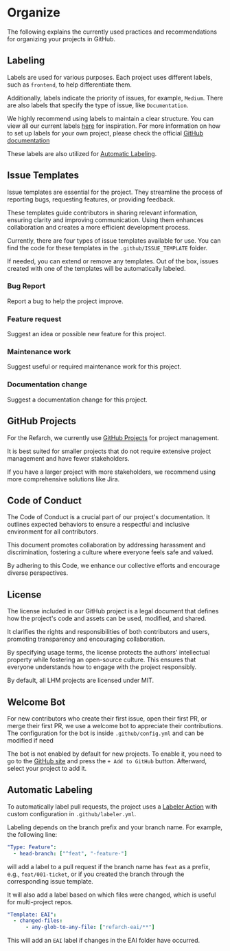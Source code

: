 # Organize

The following explains the currently used
practices and recommendations for organizing
your projects in GitHub.

## Labeling

Labels are used for various purposes. Each project uses
different labels, such as `frontend`, to help
differentiate them.

Additionally, labels indicate the priority of
issues, for example, `Medium`. There are also labels
that specify the type of issue, like
`Documentation`.

We highly recommend using labels to maintain a
clear structure. You can view all our current labels
[here](https://github.com/it-at-m/refarch-templates/labels) for inspiration.
For more information on how to set up labels for your own project, please check the official [GitHub documentation](https://docs.github.com/en/issues/using-labels-and-milestones-to-track-work/managing-labels)

These labels are also utilized for [Automatic
Labeling](#automatic-labeling).

## Issue Templates

Issue templates are essential for the project.
They streamline the process of reporting bugs,
requesting features, or providing feedback.

These templates guide contributors in sharing
relevant information, ensuring clarity and
improving communication. Using them enhances
collaboration and creates a more efficient
development process.

Currently, there are four types of issue templates
available for use. You can find the code for these
templates in the `.github/ISSUE_TEMPLATE` folder.

If needed, you can extend or remove any templates.
Out of the box, issues created with one of the
templates will be automatically labeled.

### Bug Report

Report a bug to help the project improve.

### Feature request

Suggest an idea or possible new feature for this project.

### Maintenance work

Suggest useful or required maintenance work for this project.

### Documentation change

Suggest a documentation change for this project.

## GitHub Projects

For the Refarch, we currently use
[GitHub Projects](https://docs.github.com/de/issues/planning-and-tracking-with-projects/learning-about-projects/about-projects)
for project management.

It is best suited for smaller projects that do
not require extensive project management and
have fewer stakeholders.

If you have a larger project with more
stakeholders, we recommend using more
comprehensive solutions like Jira.

## Code of Conduct

The Code of Conduct is a crucial part of our
project's documentation. It outlines expected
behaviors to ensure a respectful and inclusive
environment for all contributors.

This document promotes collaboration by
addressing harassment and discrimination,
fostering a culture where everyone feels safe
and valued.

By adhering to this Code, we enhance our
collective efforts and encourage diverse
perspectives.

## License

The license included in our GitHub project is a
legal document that defines how the project's code
and assets can be used, modified, and shared.

It clarifies the rights and responsibilities of
both contributors and users, promoting transparency
and encouraging collaboration.

By specifying usage terms, the license protects
the authors' intellectual property while fostering
an open-source culture. This ensures that everyone
understands how to engage with the project
responsibly.

By default, all LHM projects are licensed under
MIT.

## Welcome Bot

For new contributors who create their first issue, open their first
PR, or merge their first PR, we use a welcome bot to appreciate their
contributions. The configuration for the bot is inside
`.github/config.yml` and can be modified if need

The bot is not enabled by default for new projects. To enable it, you need
to go to the [GitHub site](https://probot.github.io/apps/welcome/) and press
the `+ Add to GitHub` button. Afterward, select your project to add it.

## Automatic Labeling

To automatically label pull requests, the project
uses a [Labeler Action](https://github.com/actions/labeler)
with custom configuration in `.github/labeler.yml`.

Labeling depends on the branch prefix and your
branch name. For example, the following line:

```yml
"Type: Feature":
  - head-branch: ["^feat", "-feature-"]
```

will add a label to a pull request if the branch
name has `feat` as a prefix, e.g., `feat/001-ticket`, or if you created the branch through the corresponding issue template.

It will also add a label based on which files were
changed, which is useful for multi-project repos.

```yml
"Template: EAI":
  - changed-files:
      - any-glob-to-any-file: ["refarch-eai/**"]
```

This will add an `EAI` label if changes in the EAI
folder have occurred.
